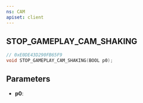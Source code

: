```yaml
---
ns: CAM
apiset: client
---
```

## STOP_GAMEPLAY_CAM_SHAKING

```c
// 0xE0DE43D290FB65F9
void STOP_GAMEPLAY_CAM_SHAKING(BOOL p0);
```


## Parameters
* **p0**:



